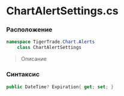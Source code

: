 
# ChartAlertSettings.cs
### Расположение
```csharp
namespace TigerTrade.Chart.Alerts  
    class ChartAlertSettings
```

> Описание

### Синтаксис
```csharp
public DateTime? Expiration{ get; set; }
```
